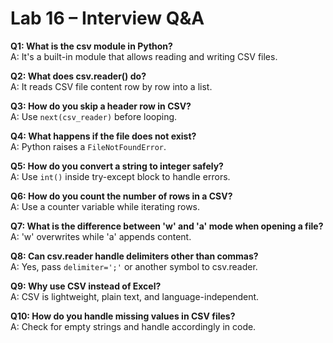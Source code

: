 # Lab 16 – Interview Q&A

**Q1: What is the csv module in Python?**  
A: It's a built-in module that allows reading and writing CSV files.

**Q2: What does csv.reader() do?**  
A: It reads CSV file content row by row into a list.

**Q3: How do you skip a header row in CSV?**  
A: Use `next(csv_reader)` before looping.

**Q4: What happens if the file does not exist?**  
A: Python raises a `FileNotFoundError`.

**Q5: How do you convert a string to integer safely?**  
A: Use `int()` inside try-except block to handle errors.

**Q6: How do you count the number of rows in a CSV?**  
A: Use a counter variable while iterating rows.

**Q7: What is the difference between 'w' and 'a' mode when opening a file?**  
A: 'w' overwrites while 'a' appends content.

**Q8: Can csv.reader handle delimiters other than commas?**  
A: Yes, pass `delimiter=';'` or another symbol to csv.reader.

**Q9: Why use CSV instead of Excel?**  
A: CSV is lightweight, plain text, and language-independent.

**Q10: How do you handle missing values in CSV files?**  
A: Check for empty strings and handle accordingly in code.
